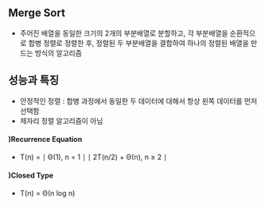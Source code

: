 ## Merge Sort
 - 주어진 배열을 동일한 크기의 2개의 부분배열로 분할하고, 각 부분배열을 순환적으로 합병 정렬로 정렬한 후, 정렬된 두 부분배열을 결합하여 하나의 정렬된 배열을 만드는 방식의 알고리즘
  
## 성능과 특징
- 안정적인 정렬 : 합병 과정에서 동일한 두 데이터에 대해서 항상 왼쪽 데이터를 먼저 선택함
- 제자리 정렬 알고리즘이 아님
#### )Recurrence Equation
- T(n) = ⎰ Θ(1),           n = 1 ⎱
         ⎱ 2T(n/2) + Θ(n), n ≥ 2 ⎰
#### )Closed Type

- T(n) = Θ(n log n)